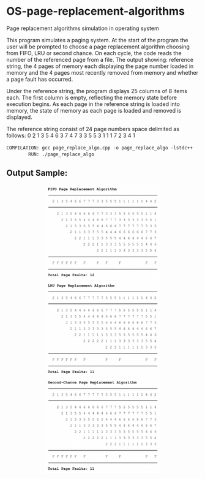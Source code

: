 # OS-page-replacement-algorithms
Page replacement algorithms simulation in operating system

This program simulates a paging system. At the start of the program the user will be prompted to choose a page replacement algorithm choosing from FIFO, LRU or second chance. On each cycle, the code reads the number of the referenced page from a file. The output showing: reference string, the 4 pages of memory each displaying the page number loaded in memory and the 4 pages most recently removed from memory and whether a page fault has occurred.

Under the reference string, the program displays 25 columns of 8 items each. The first column is empty, reflecting the memory state before execution begins. As each page in the reference string is loaded into memory, the state of memory as each page is loaded and removed is displayed.

The reference string consist of 24 page numbers space delimited as follows: 0 2 1 3 5 4 6 3 7 4 7 3 3 5 5 3 1 1 1 7 2 3 4 1


`COMPILATION: gcc page_replace_algo.cpp -o page_replace_algo -lstdc++` \
`        RUN: ./page_replace_algo`


## Output Sample:
<p align="center">
<img src="https://github.com/mehdigorjian/OS-page-replacement-algorithms/blob/master/img/fifo.png" width="300"/>
<img src="https://github.com/mehdigorjian/OS-page-replacement-algorithms/blob/master/img/lru.png" width="300"/>
<img src="https://github.com/mehdigorjian/OS-page-replacement-algorithms/blob/master/img/sc.png" width="300"/>
</p>
